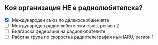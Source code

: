 ## Коя организация НЕ е радиолюбителска?

<!-- Верният отговор е отбелязан с [X] -->

- [X] Международен съюз по далекосъобщенията
- [ ] Международен радиолюбителски съюз, регион 2
- [ ] Българска федерация на радиолюбителите
- [ ] Работна група по скоростна радиотелеграфия към IARU, регион 1

